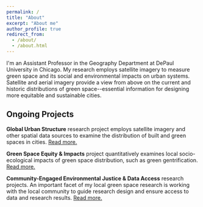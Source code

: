 ```yaml
---
permalink: /
title: "About"
excerpt: "About me"
author_profile: true
redirect_from: 
  - /about/
  - /about.html
---
```


I'm an Assistant Professor in the Geography Department at DePaul University in Chicago. My research employs satellite imagery to measure green space and its social and environmental impacts on urban systems. Satellite and aerial imagery provide a view from above on the current and historic distributions of green space--essential information for designing more equitable and sustainable cities. 

## Ongoing Projects
__Global Urban Structure__ research project employs satellite imagery and other spatial data sources to examine the distribution of built and green spaces in cities. [Read more.](https://mstuhlmacher.github.io//projects/)

__Green Space Equity & Impacts__ project quantitatively examines local socio-ecological impacts of green space distribution, such as green gentrification. [Read more.]([https://mstuhlmacher.github.io/projects](https://mstuhlmacher.github.io//projects/))

__Community-Engaged Environmental Justice & Data Access__ research projects. An important facet of my local green space research is working with the local community to guide research design and ensure access to data and research results. [Read more.](https://mstuhlmacher.github.io//projects/)



